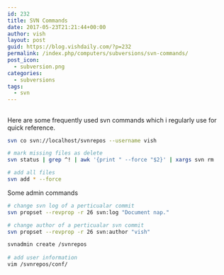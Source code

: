 ```yaml
---
id: 232
title: SVN Commands
date: 2017-05-23T21:21:44+00:00
author: vish
layout: post
guid: https://blog.vishdaily.com/?p=232
permalink: /index.php/computers/subversions/svn-commands/
post_icon:
  - subversion.png
categories:
  - subversions
tags:
  - svn
---
```

## 

Here are some frequently used svn commands which i regularly use for quick reference.

```bash
svn co svn://localhost/svnrepos --username vish
```

```bash
# mark missing files as delete 
svn status | grep ^! | awk '{print " --force "$2}' | xargs svn rm

# add all files
svn add * --force

```

Some admin commands

```bash
# change svn log of a perticualar commit 
svn propset --revprop -r 26 svn:log "Document nap."

# change author of a perticualar svn commit 
svn propset --revprop -r 26 svn:author "vish"

svnadmin create /svnrepos
 
# add user information 
vim /svnrepos/conf/
```